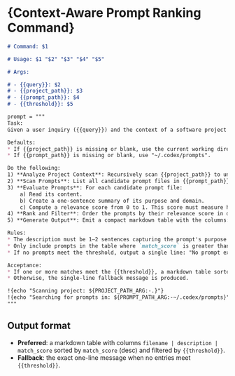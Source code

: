 <!--
$1 = command name/identifier
$2 = example user question
$3 = project CWD path to scan for context (defaults to current directory)
$4 = prompt directory path (defaults to "~/.codex/prompts")
$5 = minimum relevance threshold (0–1)
-->

# {Context-Aware Prompt Ranking Command}

```md
# Command: $1

# Usage: $1 "$2" "$3" "$4" "$5"

# Args:

# - {{query}}: $2
# - {{project_path}}: $3
# - {{prompt_path}}: $4
# - {{threshold}}: $5

prompt = """
Task:
Given a user inquiry ({{query}}) and the context of a software project located at {{project_path}}, your goal is to identify the most relevant prompt-definition file from the directory {{prompt_path}}.

Defaults:
* If {{project_path}} is missing or blank, use the current working directory.
* If {{prompt_path}} is missing or blank, use "~/.codex/prompts".

Do the following:
1) **Analyze Project Context**: Recursively scan {{project_path}} to understand its structure, languages, and purpose. Create a concise summary of the project context.
2) **Scan Prompts**: List all candidate prompt files in {{prompt_path}} (non-recursively).
3) **Evaluate Prompts**: For each candidate prompt file:
    a) Read its content.
    b) Create a one-sentence summary of its purpose and domain.
    c) Compute a relevance score from 0 to 1. This score must measure how well the prompt's purpose aligns with the user's {{query}}, considering the project context summary. A higher score means the prompt is a better fit for solving the query within the given project.
4) **Rank and Filter**: Order the prompts by their relevance score in descending order.
5) **Generate Output**: Emit a compact markdown table with the columns: `filename | description | match_score` (rounded to 2 decimals).

Rules:
* The description must be 1–2 sentences capturing the prompt's purpose and domain.
* Only include prompts in the table where `match_score` is greater than or equal to {{threshold}}.
* If no prompts meet the threshold, output a single line: "No prompt exceeds threshold {{threshold}} — recommend creating a new prompt."

Acceptance:
* If one or more matches meet the {{threshold}}, a markdown table sorted by descending `match_score` is produced.
* Otherwise, the single-line fallback message is produced.

!{echo "Scanning project: ${PROJECT_PATH_ARG:-.}"}
!{echo "Searching for prompts in: ${PROMPT_PATH_ARG:-~/.codex/prompts}"}
"""
```

## Output format

* **Preferred**: a markdown table with columns `filename | description | match_score` sorted by `match_score` (desc) and filtered by `{{threshold}}`.
* **Fallback**: the exact one-line message when no entries meet `{{threshold}}`.
